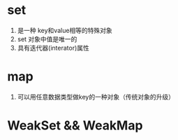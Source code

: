 # set
1. 是一种 key和value相等的特殊对象
2. set 对象中值是唯一的
3. 具有迭代器(interator)属性

# map
1. 可以用任意数据类型做key的一种对象（传统对象的升级）

# WeakSet  &&  WeakMap